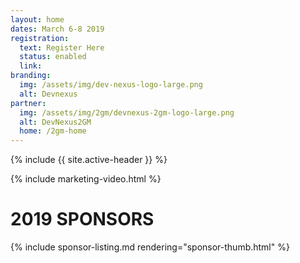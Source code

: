```yaml
---
layout: home
dates: March 6-8 2019
registration:
  text: Register Here
  status: enabled
  link:
branding:
  img: /assets/img/dev-nexus-logo-large.png
  alt: Devnexus
partner:
  img: /assets/img/2gm/devnexus-2gm-logo-large.png
  alt: DevNexus2GM
  home: /2gm-home
---
```


{% include {{ site.active-header }} %}

{% include marketing-video.html %}

<div class="row">
<!--
      <div class="featured-header">
        <a class="action-header" href="https://ajug.typeform.com/to/BTa7bZ">Interested in Sponsoring Devnexus 2019?</a>
      </div>
-->
<a name="sponsorlist"></a>
<h1 class="featured-header">2019 SPONSORS</h1>    
{% include sponsor-listing.md rendering="sponsor-thumb.html" %}
</div>
